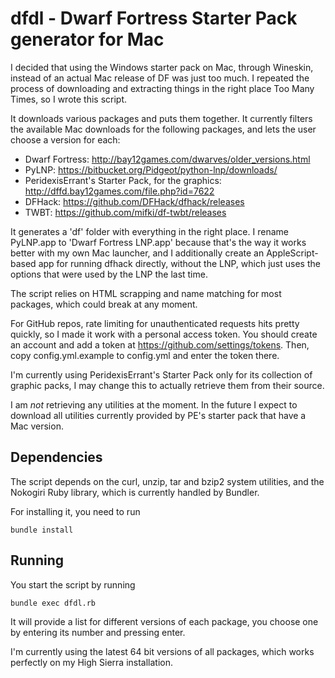 # dfdl - Dwarf Fortress Starter Pack generator for Mac

I decided that using the Windows starter pack on Mac, through Wineskin, instead
of an actual Mac release of DF was just too much. I repeated the process of
downloading and extracting things in the right place Too Many Times, so I wrote
this script.

It downloads various packages and puts them together. It currently filters the
available Mac downloads for the following packages, and lets the user choose a
version for each:

- Dwarf Fortress: http://bay12games.com/dwarves/older_versions.html
- PyLNP: https://bitbucket.org/Pidgeot/python-lnp/downloads/
- PeridexisErrant's Starter Pack, for the graphics: http://dffd.bay12games.com/file.php?id=7622
- DFHack: https://github.com/DFHack/dfhack/releases
- TWBT: https://github.com/mifki/df-twbt/releases

It generates a 'df' folder with everything in the right place. I rename
PyLNP.app to 'Dwarf Fortress LNP.app' because that's the way it works better
with my own Mac launcher, and I additionally create an AppleScript-based app
for running dfhack directly, without the LNP, which just uses the options
that were used by the LNP the last time.

The script relies on HTML scrapping and name matching for most packages, which
could break at any moment.

For GitHub repos, rate limiting for unauthenticated requests hits pretty
quickly, so I made it work with a personal access token. You should create an
account and add a token at https://github.com/settings/tokens. Then,
copy config.yml.example to config.yml and enter the token there.

I'm currently using PeridexisErrant's Starter Pack only for its collection of
graphic packs, I may change this to actually retrieve them from their source.

I am _not_ retrieving any utilities at the moment. In the future I expect to
download all utilities currently provided by PE's starter pack that have a
Mac version.

## Dependencies

The script depends on the curl, unzip, tar and bzip2 system utilities, and
the Nokogiri Ruby library, which is currently handled by Bundler.

For installing it, you need to run

```
bundle install
```

## Running

You start the script by running

```
bundle exec dfdl.rb
```

It will provide a list for different versions of each package, you
choose one by entering its number and pressing enter.

I'm currently using the latest 64 bit versions of all packages, which
works perfectly on my High Sierra installation.
